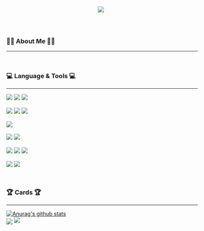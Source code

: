 <h1 align="center">
    <img src="https://readme-typing-svg.herokuapp.com/?font=Righteous&size=45&color=EE6FFF&center=true&vCenter=true&width=1000&height=70&pause=1000&duration=4000&lines=Hello!+👋+My+name+is+MinJun+Shin;" />
<!--      <img src="https://readme-typing-svg.herokuapp.com/?font=Righteous&size=45&color=EE6FFF&center=true&vCenter=true&width=1000&height=70&pause=1000&duration=4000&lines=大家好,+我是申敏俊+👲;" /> -->
     <img srt="file:///C:/Users/user/Downloads/MicrosoftWindows.Client.CBS_cw5n1h2txyewy!InputApp/ChinaFlagChineseGIF.gif"/>
</h1>
<br>
<h3>🙋‍♂️ About Me 🙋‍♂️</h3>
<hr />
<br>
<h3>💻 Language & Tools 💻</h3>
<hr />
<p>
  <img src="https://img.shields.io/badge/HTML-239120?style=for-the-badge&logo=html5&logoColor=white"/>
  <img src="https://img.shields.io/badge/CSS-239120?&style=for-the-badge&logo=css3&logoColor=white"/>
  <img src="https://img.shields.io/badge/JavaScript-F7DF1E?style=for-the-badge&logo=JavaScript&logoColor=whit"/>
  <br><br>
  <img src="https://img.shields.io/badge/C-00599C?style=for-the-badge&logo=c&logoColor=white"/>
  <img src="https://img.shields.io/badge/C%2B%2B-00599C?style=for-the-badge&logo=c%2B%2B&logoColor=white"/>
  <img src="https://img.shields.io/badge/Java-ED8B00?style=for-the-badge&logo=openjdk&logoColor=whit"/>
  <br><br>
  <img src="https://img.shields.io/badge/Spring-6DB33F?style=for-the-badge&logo=spring&logoColor=white"/>
  <br><br>
  <img src="https://img.shields.io/badge/Oracle-F80000?style=for-the-badge&logo=Oracle&logoColor=white"/>
  <img src="https://img.shields.io/badge/MySQL-005C84?style=for-the-badge&logo=mysql&logoColor=white"/>
  <br><br>
  <img src="https://img.shields.io/badge/IntelliJ_IDEA-000000.svg?style=for-the-badge&logo=intellij-idea&logoColor=white"/>
  <img src="https://img.shields.io/badge/Visual_Studio_Code-0078D4?style=for-the-badge&logo=visual%20studio%20code&logoColor=white"/>
  <img src="https://img.shields.io/badge/Simplicity_Studio_5-blue?style=for-the-badge&"/>
  <br><br>
  <img src="https://img.shields.io/badge/Linux-FCC624?style=for-the-badge&logo=linux&logoColor=black"/>
  <img src="https://img.shields.io/badge/GitHub-100000?style=for-the-badge&logo=github&logoColor=white"/>
</p>
<br>
<h3>🏆 Cards 🏆</h3>
<hr />
<a href="https://github.com/anuraghazra/github-readme-stats"><img align="center" src="https://github-readme-stats.vercel.app/api?username=Tizesin&show_icons=true&include_all_commits=true&hide_border=true&card_width=400px&theme=material-palenight" alt="Anurag's github stats" />
<br>
</a>  <a href="https://github.com/anuraghazra/github-readme-stats"><img align="center" src="https://github-readme-stats.vercel.app/api/top-langs/?username=Tizesin&layout=compact&theme=material-palenight&hide_border=true&card_width=400px" /></a>
<img src="http://mazassumnida.wtf/api/v2/generate_badge?boj=alswns0o"/>

<!--
**Tizesin/Tizesin** is a ✨ _special_ ✨ repository because its `README.md` (this file) appears on your GitHub profile.
Here are some ideas to get you started:
- 🔭 I’m currently working on .....
- 🌱 I’m currently learning ....
- 👯 I’m looking to collaborate on ...
- 🤔 I’m looking for help with ...
- 💬 Ask me about ...
- 📫 How to reach me: ...
- 😄 Pronouns: ...
- ⚡ Fun fact: ...
-->

